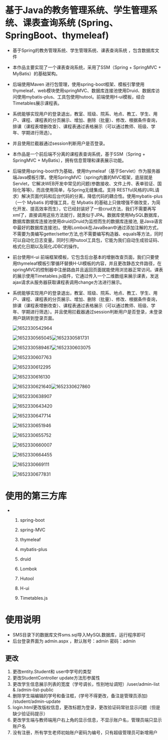 # 基于Java的教务管理系统、学生管理系统、课表查询系统  (Spring、SpringBoot、thymeleaf)

- 基于Spring的教务管理系统、学生管理系统、课表查询系统  ，包含数据库文件

- 本作品主要实现了一个课表查询系统，采用了SSM（Spring + SpringMVC + MyBatis）的基础架构。

- 后端使用Maven 进行包管理，使用spring-boot框架、模板引擎使用thymeleaf、web模块使用springMVC、数据库连接池使用Druid、数据库访问使用mybatis-plus、工具包使用hutool。前端使用H-ui模板，结合Timetables展示课程表。

- 系统能够实现用户的登录退出，教室、班级、院系、地点、教工、学生、用户、课程、课程表的分页展示、增加、删除（批量）、修改、根据条件查询，排课（课程表增删改查）、课程表通过表格展示（可以通过教师、班级、学年、学期进行筛选）。

- 并且使用拦截器通过session判断用户是否登录。 

- 本作品是一个前后端不分离的课程表查询系统，基于SSM（Spring + SpringMVC + MyBatis），拥有信息管理和课表展示功能。

- 后端使用spring-boot作为基础，使用thymeleaf（基于Servlet）作为服务器端Java模板引擎。使用SpringMVC（spring内置的MVC框架，底层就是Servlet，它解决WEB开发中常见的问题(参数接收、文件上传、表单验证、国际化等等)，而且使用简单，与Spring无缝集成。支持 RESTful风格的URL请求）解决页面代码和后台代码的分离，降低代码的耦合性。使用mybatis-plus（一个 Mybatis 的增强工具，在 Mybatis 的基础上只做增强不做改变，为简化开发、提高效率而生），它已经封装好了一些crud方法，我们不需要再写xml了，直接调用这些方法就行，就类似于JPA。数据库使用MySQL数据库，数据库数据库连接池使用druid(Druid为监控而生的数据库连接池, 是Java语言中最好的数据库连接池)。使用Lombok在JavaBean中通过添加注解的方式，不需要为类编写getter/setter方法,也不需要编写构造器、equals等方法，同时可以自动化日志变量。同时引用hutool工具包，它能为我们自动生成验证码、格式化日期以及简化JDBC的操作。

- 前台使用H-ui 前端框架模板，它包含后台基本的增删改查页面，我们只要使用thymeleaf模板引擎循环替换H-UI模板的内容，并且更改静态文件路径，在springMVC的控制器中注册路由并且返回页面就能使用浏览器正常访问。课表的展示使用Timetables.js插件，它通过传入一个二维数组来展示课表，发送ajax请求从服务器获取课程表调用change方法进行展示。

- 系统能够实现用户的登录退出，教室、班级、院系、地点、教工、学生、用户、课程、课程表的分页展示、增加、删除（批量）、修改、根据条件查询，排课（课程表增删改查）、课程表通过表格展示（可以通过教师、班级、学年、学期进行筛选）。并且使用拦截器通过session判断用户是否登录，未登录用户跳转到登录页面。

  

  ![1652330542964](readme.images/1652330542964.png) 

  

  ![1652330565045](readme.images/1652330565045.png)![1652330581731](readme.images/1652330581731.png)

  ![1652330589467](readme.images/1652330589467.png)![1652330603075](readme.images/1652330603075.png)

  ![1652330607763](readme.images/1652330607763.png) 

  ![1652330612295](readme.images/1652330612295.png) 

  ![1652330616130](readme.images/1652330616130.png) 

  ![1652330621640](readme.images/1652330621640.png)![1652330627860](readme.images/1652330627860.png)

  ![1652330638907](readme.images/1652330638907.png) 

  ![1652330643420](readme.images/1652330643420.png) 

  ![1652330647714](readme.images/1652330647714.png) 

  ![1652330651946](readme.images/1652330651946.png) 

  ![1652330655752](readme.images/1652330655752.png) 

  ![1652330660007](readme.images/1652330660007.png) 

   ![1652330664455](readme.images/1652330664455.png)

  ![1652330669111](readme.images/1652330669111.png) 

  ![1652330677831](readme.images/1652330677831.png) 
  
  

#  使用的第三方库  

- 1. spring-boot

  2. spring-MVC

  3. thymeleaf

  4. mybatis-plus

  5. druid

  6. Lombok

  7. Hutool

  8. H-ui

  9. Timetables.js

# 使用说明

- SMS目录下的数据库文件sms.sql导入MySQL数据库，运行程序即可
- 后台登录界面为 admin.aspx ，默认账号：admin 密码：admin



## 更改
1. 更改entity.Student和 user中学号的类型
2. 更改StudentController update方法形参属性
3. 更改学生信息展示列表的宽度（学号调长，性别地址调短）/user/admin-list & /admin-list-public
4. 删除学生端编辑的学号和备注框，(学号不得更改，备注是管理员添加) /student/admin-update
5. login.html更改版权信息，更改标题为登录，更改验证码常驻显示问题（但是缺少验证码提示）
6. 更改学生端与教师端用户右上角的显示信息，不显示账户名，管理员端只显示账户名
7. 没有注册，所有学生老师初始账户密码为编号，只有超级管理员可新增用户
